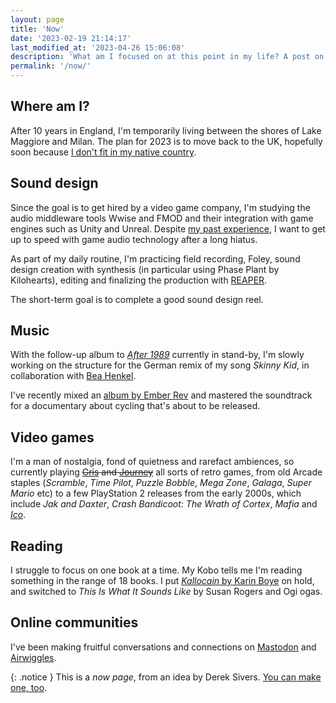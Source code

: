 ```yaml
---
layout: page
title: 'Now'
date: '2023-02-19 21:14:17'
last_modified_at: '2023-04-26 15:06:08'
description: 'What am I focused on at this point in my life? A post on social media can’t express this, because status messages cannot convey the big picture.'
permalink: '/now/'
---
```

## Where am I?

After 10 years in England, I'm temporarily living between the shores of Lake Maggiore and Milan. The plan for 2023 is to move back to the UK, hopefully soon because <a href="{{ site.url }}/blog/making-mistakes/">I don't fit in my native country</a>.

## Sound design

Since the goal is to get hired by a video game company, I'm studying the audio middleware tools Wwise and FMOD and their integration with game engines such as Unity and Unreal. Despite [my past experience](/work/sound-design/ruff-trigger-playstation2-game/), I want to get up to speed with game audio technology after a long hiatus.

As part of my daily routine, I'm practicing field recording, Foley, sound design creation with synthesis (in particular using Phase Plant by Kilohearts), editing and finalizing the production with [REAPER](/blog/tag/reaper/).

The short-term goal is to complete a good sound design reel.

## Music

With the follow-up album to [_After 1989_](/work/music/after-1989/) currently in stand-by, I'm slowly working on the structure for the German remix of my song _Skinny Kid_, in collaboration with [Bea Henkel](https://beartemusic.com/the-story/).

I've recently mixed an [album by Ember Rev](/blog/mix-ember-rev-reaper-subprojects/) and mastered the soundtrack for a documentary about cycling that's about to be released.

## Video games

I'm a man of nostalgia, fond of quietness and rarefact ambiences, so currently playing ~~[Gris](https://en.wikipedia.org/wiki/Gris) and [Journey](https://en.wikipedia.org/wiki/Journey_(2012_video_game))~~ all sorts of retro games, from old Arcade staples (_Scramble_, _Time Pilot_, _Puzzle Bobble_, _Mega Zone_, _Galaga_, _Super Mario_ etc) to a few PlayStation 2 releases from the early 2000s, which include _Jak and Daxter_, _Crash Bandicoot: The Wrath of Cortex_, _Mafia_ and [_Ico_](https://en.wikipedia.org/wiki/Ico).

## Reading

I struggle to focus on one book at a time. My Kobo tells me I'm reading something in the range of 18 books. I put [*Kallocain* by Karin Boye](https://en.wikipedia.org/wiki/Kallocain) on hold, and switched to _This Is What It Sounds Like_ by Susan Rogers and Ogi ogas.

## Online communities

I've been making fruitful conversations and connections on [Mastodon](https://indieweb.social/@m2m) and [Airwiggles](https://www.airwiggles.com/home).

{: .notice }
This is a _now page_, from an idea by Derek Sivers. [You can make one, too](https://nownownow.com/about).